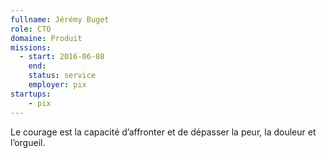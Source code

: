 ```yaml
---
fullname: Jérémy Buget
role: CTO
domaine: Produit
missions:
  - start: 2016-06-08
    end:
    status: service
    employer: pix
startups:
    - pix
---
```


Le courage est la capacité d’affronter et de dépasser la peur, la douleur et l’orgueil.

